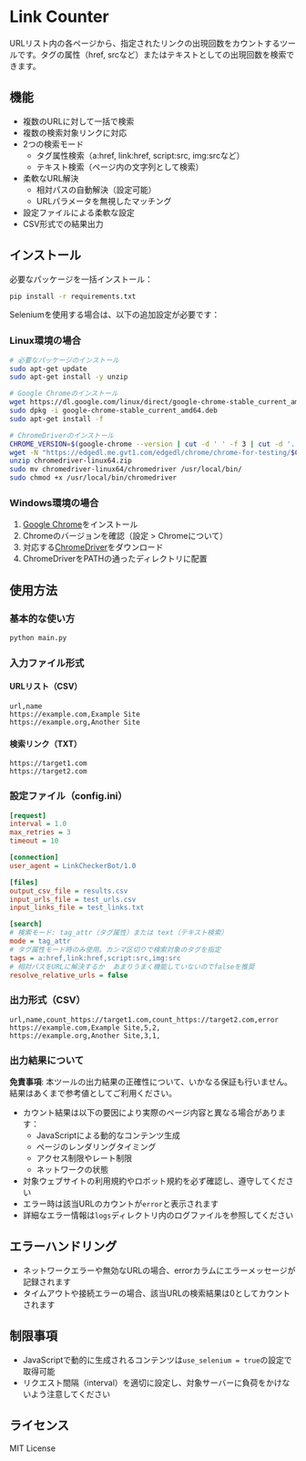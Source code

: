 # Link Counter

URLリスト内の各ページから、指定されたリンクの出現回数をカウントするツールです。タグの属性（href, srcなど）またはテキストとしての出現回数を検索できます。

## 機能

- 複数のURLに対して一括で検索
- 複数の検索対象リンクに対応
- 2つの検索モード
  - タグ属性検索（a:href, link:href, script:src, img:srcなど）
  - テキスト検索（ページ内の文字列として検索）
- 柔軟なURL解決
  - 相対パスの自動解決（設定可能）
  - URLパラメータを無視したマッチング
- 設定ファイルによる柔軟な設定
- CSV形式での結果出力

## インストール

必要なパッケージを一括インストール：

```bash
pip install -r requirements.txt
```

Seleniumを使用する場合は、以下の追加設定が必要です：

### Linux環境の場合
```bash
# 必要なパッケージのインストール
sudo apt-get update
sudo apt-get install -y unzip

# Google Chromeのインストール
wget https://dl.google.com/linux/direct/google-chrome-stable_current_amd64.deb
sudo dpkg -i google-chrome-stable_current_amd64.deb
sudo apt-get install -f

# ChromeDriverのインストール
CHROME_VERSION=$(google-chrome --version | cut -d ' ' -f 3 | cut -d '.' -f 1)
wget -N "https://edgedl.me.gvt1.com/edgedl/chrome/chrome-for-testing/$CHROME_VERSION.0.6834.83/linux64/chromedriver-linux64.zip"
unzip chromedriver-linux64.zip
sudo mv chromedriver-linux64/chromedriver /usr/local/bin/
sudo chmod +x /usr/local/bin/chromedriver
```
### Windows環境の場合
1. [Google Chrome](https://www.google.com/chrome/)をインストール
2. Chromeのバージョンを確認（設定 > Chromeについて）
3. 対応する[ChromeDriver](https://sites.google.com/chromium.org/driver/)をダウンロード
4. ChromeDriverをPATHの通ったディレクトリに配置

## 使用方法

### 基本的な使い方

```bash
python main.py
```

### 入力ファイル形式

#### URLリスト（CSV）
```csv
url,name
https://example.com,Example Site
https://example.org,Another Site
```

#### 検索リンク（TXT）
```text
https://target1.com
https://target2.com
```

### 設定ファイル（config.ini）

```ini
[request]
interval = 1.0
max_retries = 3
timeout = 10

[connection]
user_agent = LinkCheckerBot/1.0

[files]
output_csv_file = results.csv
input_urls_file = test_urls.csv
input_links_file = test_links.txt

[search]
# 検索モード: tag_attr（タグ属性）または text（テキスト検索）
mode = tag_attr
# タグ属性モード時のみ使用。カンマ区切りで検索対象のタグを指定
tags = a:href,link:href,script:src,img:src
# 相対パスをURLに解決するか  あまりうまく機能していないのでfalseを推奨
resolve_relative_urls = false
```

### 出力形式（CSV）

```csv
url,name,count_https://target1.com,count_https://target2.com,error
https://example.com,Example Site,5,2,
https://example.org,Another Site,3,1,
```

### 出力結果について

**免責事項**: 本ツールの出力結果の正確性について、いかなる保証も行いません。
結果はあくまで参考値としてご利用ください。

- カウント結果は以下の要因により実際のページ内容と異なる場合があります：
  - JavaScriptによる動的なコンテンツ生成
  - ページのレンダリングタイミング
  - アクセス制限やレート制限
  - ネットワークの状態
- 対象ウェブサイトの利用規約やロボット規約を必ず確認し、遵守してください
- エラー時は該当URLのカウントが`error`と表示されます
- 詳細なエラー情報は`logs`ディレクトリ内のログファイルを参照してください

## エラーハンドリング

- ネットワークエラーや無効なURLの場合、errorカラムにエラーメッセージが記録されます
- タイムアウトや接続エラーの場合、該当URLの検索結果は0としてカウントされます

## 制限事項

- JavaScriptで動的に生成されるコンテンツは`use_selenium = true`の設定で取得可能
- リクエスト間隔（interval）を適切に設定し、対象サーバーに負荷をかけないよう注意してください

## ライセンス

MIT License
